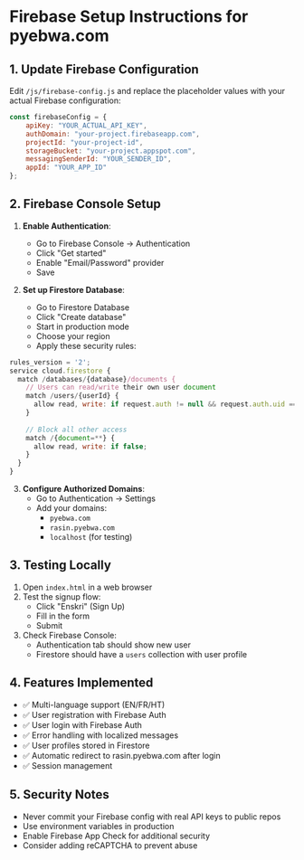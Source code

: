 # Firebase Setup Instructions for pyebwa.com

## 1. Update Firebase Configuration

Edit `/js/firebase-config.js` and replace the placeholder values with your actual Firebase configuration:

```javascript
const firebaseConfig = {
    apiKey: "YOUR_ACTUAL_API_KEY",
    authDomain: "your-project.firebaseapp.com",
    projectId: "your-project-id",
    storageBucket: "your-project.appspot.com",
    messagingSenderId: "YOUR_SENDER_ID",
    appId: "YOUR_APP_ID"
};
```

## 2. Firebase Console Setup

1. **Enable Authentication**:
   - Go to Firebase Console → Authentication
   - Click "Get started"
   - Enable "Email/Password" provider
   - Save

2. **Set up Firestore Database**:
   - Go to Firestore Database
   - Click "Create database"
   - Start in production mode
   - Choose your region
   - Apply these security rules:

```javascript
rules_version = '2';
service cloud.firestore {
  match /databases/{database}/documents {
    // Users can read/write their own user document
    match /users/{userId} {
      allow read, write: if request.auth != null && request.auth.uid == userId;
    }
    
    // Block all other access
    match /{document=**} {
      allow read, write: if false;
    }
  }
}
```

3. **Configure Authorized Domains**:
   - Go to Authentication → Settings
   - Add your domains:
     - `pyebwa.com`
     - `rasin.pyebwa.com`
     - `localhost` (for testing)

## 3. Testing Locally

1. Open `index.html` in a web browser
2. Test the signup flow:
   - Click "Enskri" (Sign Up)
   - Fill in the form
   - Submit
3. Check Firebase Console:
   - Authentication tab should show new user
   - Firestore should have a `users` collection with user profile

## 4. Features Implemented

- ✅ Multi-language support (EN/FR/HT)
- ✅ User registration with Firebase Auth
- ✅ User login with Firebase Auth
- ✅ Error handling with localized messages
- ✅ User profiles stored in Firestore
- ✅ Automatic redirect to rasin.pyebwa.com after login
- ✅ Session management

## 5. Security Notes

- Never commit your Firebase config with real API keys to public repos
- Use environment variables in production
- Enable Firebase App Check for additional security
- Consider adding reCAPTCHA to prevent abuse